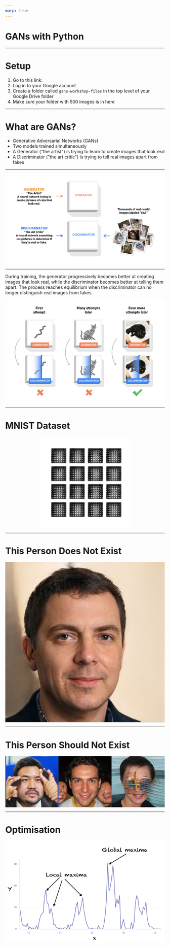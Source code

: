 ```yaml
---
marp: true
---
```


# GANs with Python

---

# Setup

1. Go to this link:
2. Log in to your Google account
3. Create a folder called `gans-workshop-files` in the top level of your Google Drive folder
4. Make sure your folder with 500 images is in here

---

# What are GANs?

- Generative Adversarial Networks (GANs)
- Two models trained simultaneously
- A Generator ("the artist") is trying to learn to create images that look real
- A Discriminator ("the art critic") is trying to tell real images apart from fakes

---

![bg](./presentation-images/generator-discriminator.png)

---

During training, the generator progressively becomes better at creating images that look real, while the discriminator becomes better at telling them apart. The process reaches equilibrium when the discriminator can no longer distinguish real images from fakes.


<style>
img[alt~="center"] {
  display: block;
  margin: 0 auto;
}
</style>

![w:640 center](./presentation-images/gan-progress.png)


---

# MNIST Dataset

![w:500 center](./presentation-images/mnist.gif)

---

# This Person Does Not Exist

![w:500 center](./presentation-images/doesnt-exist.jpg)

---

# This Person Should Not Exist

![h:350 center](./presentation-images/should-not-exist.png)

---

# Optimisation

![h:350 center](./presentation-images/optimisation.png)